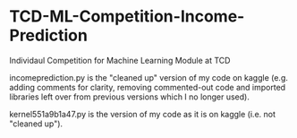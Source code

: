 # TCD-ML-Competition-Income-Prediction
Individaul Competition for Machine Learning Module at TCD

incomeprediction.py is the "cleaned up" version of my code on kaggle (e.g. adding comments for clarity, 
removing commented-out code and imported libraries left over from previous versions which I no longer used).

kernel551a9b1a47.py is the version of my code as it is on kaggle (i.e. not "cleaned up").
